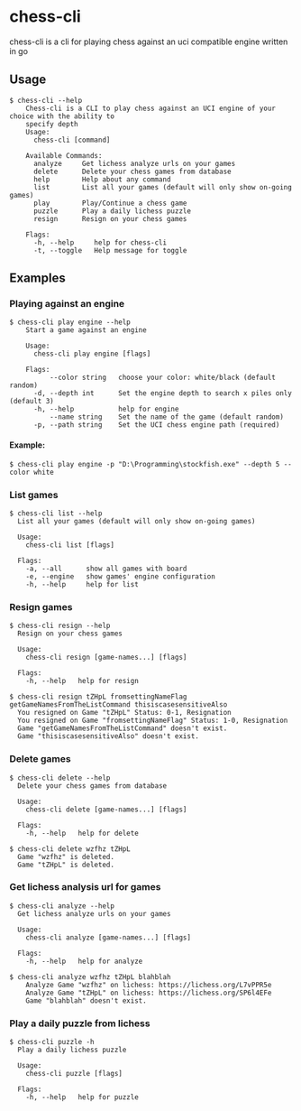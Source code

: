 # chess-cli
chess-cli is a cli for playing chess against an uci compatible engine written in go

## Usage

    $ chess-cli --help
        Chess-cli is a CLI to play chess against an UCI engine of your choice with the ability to 
        specify depth
        Usage:
          chess-cli [command]

        Available Commands:
          analyze     Get lichess analyze urls on your games
          delete      Delete your chess games from database
          help        Help about any command
          list        List all your games (default will only show on-going games)
          play        Play/Continue a chess game
          puzzle      Play a daily lichess puzzle
          resign      Resign on your chess games

        Flags:
          -h, --help     help for chess-cli
          -t, --toggle   Help message for toggle

## Examples
### Playing against an engine
    $ chess-cli play engine --help
        Start a game against an engine

        Usage:
          chess-cli play engine [flags]

        Flags:
              --color string   choose your color: white/black (default random)
          -d, --depth int      Set the engine depth to search x piles only (default 3)
          -h, --help           help for engine
              --name string    Set the name of the game (default random)
          -p, --path string    Set the UCI chess engine path (required)
  #### Example:
    $ chess-cli play engine -p "D:\Programming\stockfish.exe" --depth 5 --color white

### List games 
    $ chess-cli list --help
      List all your games (default will only show on-going games)

      Usage:
        chess-cli list [flags]

      Flags:
        -a, --all      show all games with board
        -e, --engine   show games' engine configuration
        -h, --help     help for list
        

### Resign games
    $ chess-cli resign --help
      Resign on your chess games

      Usage:
        chess-cli resign [game-names...] [flags]

      Flags:
        -h, --help   help for resign

    $ chess-cli resign tZHpL fromsettingNameFlag getGameNamesFromTheListCommand thisiscasesensitiveAlso
      You resigned on Game "tZHpL" Status: 0-1, Resignation
      You resigned on Game "fromsettingNameFlag" Status: 1-0, Resignation
      Game "getGameNamesFromTheListCommand" doesn't exist.
      Game "thisiscasesensitiveAlso" doesn't exist.


### Delete games
    $ chess-cli delete --help
      Delete your chess games from database

      Usage:
        chess-cli delete [game-names...] [flags]

      Flags:
        -h, --help   help for delete
        
    $ chess-cli delete wzfhz tZHpL 
      Game "wzfhz" is deleted.
      Game "tZHpL" is deleted.
      

### Get lichess analysis url for games
    $ chess-cli analyze --help
      Get lichess analyze urls on your games

      Usage:
        chess-cli analyze [game-names...] [flags]

      Flags:
        -h, --help   help for analyze
    
    $ chess-cli analyze wzfhz tZHpL blahblah
        Analyze Game "wzfhz" on lichess: https://lichess.org/L7vPPR5e
        Analyze Game "tZHpL" on lichess: https://lichess.org/SP6l4EFe
        Game "blahblah" doesn't exist.


### Play a daily puzzle from lichess
    $ chess-cli puzzle -h
      Play a daily lichess puzzle

      Usage:
        chess-cli puzzle [flags]

      Flags:
        -h, --help   help for puzzle

